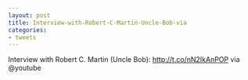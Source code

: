 ```yaml
---
layout: post
title: Interview-with-Robert-C-Martin-Uncle-Bob-via
categories:
- tweets
---
```

Interview with Robert C. Martin (Uncle Bob): http://t.co/nN2IkAnPOP via @youtube